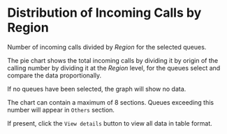 # Distribution of Incoming Calls by Region

Number of incoming calls divided by *Region* for the selected queues.

The pie chart shows the total incoming calls by dividing it by
origin of the calling number by dividing it at the *Region* level, 
for the queues select and compare the data proportionally.

If no queues have been selected, the graph will show no data.

The chart can contain a maximum of 8 sections. Queues exceeding this number
will appear in ``Others`` section.

If present, click the ``View details`` button to view all data
in table format.
